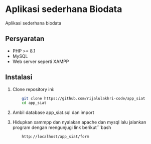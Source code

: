 # Aplikasi sederhana Biodata

Aplikasi sederhana biodata

## Persyaratan
- PHP >= 8.1
- MySQL
- Web server seperti XAMPP

## Instalasi
1. Clone repository ini:
   ``` bash
       git clone https://github.com/rijalulakhri-code/app_siat
       cd app_siat

2. Ambil database app_siat.sql dan import

3. Hidupkan xammpp dan nyalakan apache dan mysql lalu jalankan program dengan mengunjugi link berikut```bash
   ``` bash
       http://localhost/app_siat/form
   



